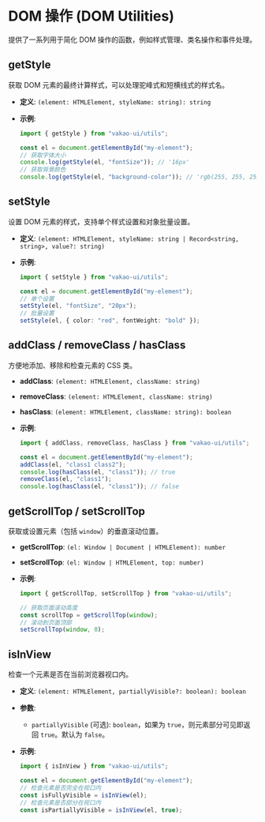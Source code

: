 # DOM 操作 (DOM Utilities)

提供了一系列用于简化 DOM 操作的函数，例如样式管理、类名操作和事件处理。

## getStyle

获取 DOM 元素的最终计算样式，可以处理驼峰式和短横线式的样式名。

- **定义**: `(element: HTMLElement, styleName: string): string`
- **示例**:

  ```ts
  import { getStyle } from "vakao-ui/utils";

  const el = document.getElementById("my-element");
  // 获取字体大小
  console.log(getStyle(el, "fontSize")); // '16px'
  // 获取背景颜色
  console.log(getStyle(el, "background-color")); // 'rgb(255, 255, 255)'
  ```

## setStyle

设置 DOM 元素的样式，支持单个样式设置和对象批量设置。

- **定义**: `(element: HTMLElement, styleName: string | Record<string, string>, value?: string)`
- **示例**:

  ```ts
  import { setStyle } from "vakao-ui/utils";

  const el = document.getElementById("my-element");
  // 单个设置
  setStyle(el, "fontSize", "20px");
  // 批量设置
  setStyle(el, { color: "red", fontWeight: "bold" });
  ```

## addClass / removeClass / hasClass

方便地添加、移除和检查元素的 CSS 类。

- **addClass**: `(element: HTMLElement, className: string)`
- **removeClass**: `(element: HTMLElement, className: string)`
- **hasClass**: `(element: HTMLElement, className: string): boolean`
- **示例**:

  ```ts
  import { addClass, removeClass, hasClass } from "vakao-ui/utils";

  const el = document.getElementById("my-element");
  addClass(el, "class1 class2");
  console.log(hasClass(el, "class1")); // true
  removeClass(el, "class1");
  console.log(hasClass(el, "class1")); // false
  ```

## getScrollTop / setScrollTop

获取或设置元素（包括 `window`）的垂直滚动位置。

- **getScrollTop**: `(el: Window | Document | HTMLElement): number`
- **setScrollTop**: `(el: Window | HTMLElement, top: number)`
- **示例**:

  ```ts
  import { getScrollTop, setScrollTop } from "vakao-ui/utils";

  // 获取页面滚动高度
  const scrollTop = getScrollTop(window);
  // 滚动到页面顶部
  setScrollTop(window, 0);
  ```

## isInView

检查一个元素是否在当前浏览器视口内。

- **定义**: `(element: HTMLElement, partiallyVisible?: boolean): boolean`
- **参数**:
  - `partiallyVisible` (可选): `boolean`，如果为 `true`，则元素部分可见即返回 `true`。默认为 `false`。
- **示例**:

  ```ts
  import { isInView } from "vakao-ui/utils";

  const el = document.getElementById("my-element");
  // 检查元素是否完全在视口内
  const isFullyVisible = isInView(el);
  // 检查元素是否部分在视口内
  const isPartiallyVisible = isInView(el, true);
  ```
